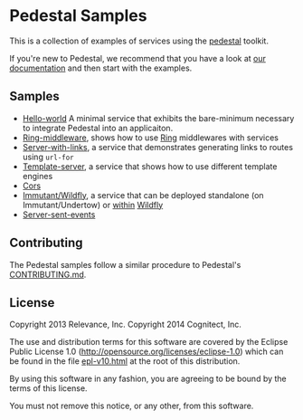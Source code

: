 # Pedestal Samples

This is a collection of examples of services using the
[pedestal](http://pedestal.io) toolkit.

If you're new to Pedestal, we recommend that you have a look at
[our documentation](../guides) and then start
with the examples.

## Samples

* [Hello-world](./hello-world) A minimal service that exhibits the
  bare-minimum necessary to integrate Pedestal into an applicaiton.
* [Ring-middleware](./ring-middleware), shows how to use
  [Ring](https://github.com/ring-clojure/ring) middlewares with
  services
* [Server-with-links](./server-with-links), a service that
  demonstrates generating links to routes using `url-for`
* [Template-server](./template-server), a service that shows how to
  use different template engines
* [Cors](./cors)
* [Immutant/Wildfly](./immutant), a service that can be deployed standalone
  (on Immutant/Undertow) or [within](http://immutant.org/tutorials/wildfly/)
  [Wildfly](http://wildfly.org/)
* [Server-sent-events](./server-sent-events)

## Contributing

The Pedestal samples follow a similar procedure to Pedestal's
[CONTRIBUTING.md](https://github.com/pedestal/pedestal/blob/master/CONTRIBUTING.md).

## License
Copyright 2013 Relevance, Inc.
Copyright 2014 Cognitect, Inc.

The use and distribution terms for this software are covered by the
Eclipse Public License 1.0 (http://opensource.org/licenses/eclipse-1.0)
which can be found in the file [epl-v10.html](epl-v10.html) at the root of this distribution.

By using this software in any fashion, you are agreeing to be bound by
the terms of this license.

You must not remove this notice, or any other, from this software.


